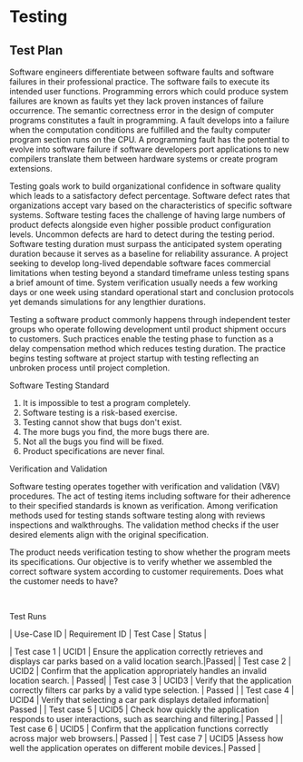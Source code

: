 # Testing

## Test Plan
Software engineers differentiate between software faults and software failures in their professional practice. The software fails to execute its intended user functions. Programming errors which could produce system failures are known as faults yet they lack proven instances of failure occurrence. The semantic correctness error in the design of computer programs constitutes a fault in programming. A fault develops into a failure when the computation conditions are fulfilled and the faulty computer program section runs on the CPU. A programming fault has the potential to evolve into software failure if software developers port applications to new compilers translate them between hardware systems or create program extensions.

Testing goals work to build organizational confidence in software quality which leads to a satisfactory defect percentage. Software defect rates that organizations accept vary based on the characteristics of specific software systems. Software testing faces the challenge of having large numbers of product defects alongside even higher possible product configuration levels. Uncommon defects are hard to detect during the testing period. Software testing duration must surpass the anticipated system operating duration because it serves as a baseline for reliability assurance. A project seeking to develop long-lived dependable software faces commercial limitations when testing beyond a standard timeframe unless testing spans a brief amount of time. System verification usually needs a few working days or one week using standard operational start and conclusion protocols yet demands simulations for any lengthier durations.

Testing a software product commonly happens through independent tester groups who operate following development until product shipment occurs to customers. Such practices enable the testing phase to function as a delay compensation method which reduces testing duration. The practice begins testing software at project startup with testing reflecting an unbroken process until project completion.




Software Testing Standard

1. It is impossible to test a program completely.
2. Software testing is a risk-based exercise.
3. Testing cannot show that bugs don't exist.
4. The more bugs you find, the more bugs there are.
5. Not all the bugs you find will be fixed.
6. Product specifications are never final.


Verification and Validation

Software testing operates together with verification and validation (V&V) procedures. The act of testing items including software for their adherence to their specified standards is known as verification. Among verification methods used for testing stands software testing along with reviews inspections and walkthroughs. The validation method checks if the user desired elements align with the original specification.

The product needs verification testing to show whether the program meets its specifications. Our objective is to verify whether we assembled the correct software system according to customer requirements. Does what the customer needs to have?


 




Test Runs


| Use-Case ID | Requirement ID | Test Case | Status |

| Test case 1 | UCID1 | Ensure the application correctly retrieves and displays car parks based on a valid location search.|Passed|
| Test case 2 | UCID2 | Confirm that the application appropriately handles an invalid location search. | Passed|
| Test case 3 | UCID3 | Verify that the application correctly filters car parks by a valid type selection. | Passed |
| Test case 4 | UCID4 | Verify that selecting a car park displays detailed information| Passed |
| Test case 5 | UCID5 | Check how quickly the application responds to user interactions, such as searching and filtering.| Passed |
| Test case 6 | UCID5 | Confirm that the application functions correctly across major web browsers.| Passed |
| Test case 7 | UCID5 |Assess how well the application operates on different mobile devices.| Passed |




